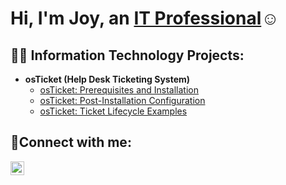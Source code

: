 <h1>Hi, I'm Joy, an <a href="https://linkedin.com/in/Josh">IT Professional</a>☺</h1>

<h2>👨‍💻 Information Technology Projects:</h2>

- <b>osTicket (Help Desk Ticketing System)</b>
  - [osTicket: Prerequisites and Installation](https://github.com/barnesjoye/osticket-prereqs)
  - [osTicket: Post-Installation Configuration](https://github.com/barnesjoye/post-install-config)
  - [osTicket: Ticket Lifecycle Examples](https://github.com/barnesjoye/ticket-lifecycle)

<h2>🤳Connect with me:</h2>

[<img align="left" alt="Josh | LinkedIn" width="22px" src="https://cdn.jsdelivr.net/npm/simple-icons@v3/icons/linkedin.svg" />][linkedin]


[instagram]: https://www.instagram.com/
[linkedin]: https://linkedin.com/in/
